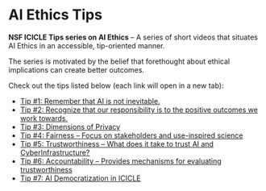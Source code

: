 # AI Ethics Tips

**NSF ICICLE Tips series on AI Ethics** – A series of short videos that situates AI Ethics in an accessible, tip-oriented manner.

The series is motivated by the belief that forethought about ethical implications can create better outcomes.

Check out the tips listed below (each link will open in a new tab):

- <a href="https://www.youtube.com/watch?v=w7Z6H9O8YKk" target="_blank">Tip #1: Remember that AI is not inevitable.</a>
- <a href="https://www.youtube.com/watch?v=w7Z6H9O8YKk" target="_blank">Tip #2: Recognize that our responsibility is to the positive outcomes we work towards.</a>
- <a href="https://www.youtube.com/watch?v=_xl0WLiUJW4" target="_blank">Tip #3: Dimensions of Privacy</a>
- <a href="https://www.youtube.com/watch?v=jm9WfpcudLY&feature=youtu.be" target="_blank">Tip #4: Fairness – Focus on stakeholders and use-inspired science</a>
- <a href="https://www.youtube.com/watch?v=btPSYbmBc6E" target="_blank">Tip #5: Trustworthiness – What does it take to trust AI and CyberInfrastructure?</a>
- <a href="https://www.youtube.com/watch?v=oApuLvZV6tY" target="_blank">Tip #6: Accountability – Provides mechanisms for evaluating trustworthiness</a>
- <a href="https://www.youtube.com/watch?v=az9G7Bv_Dhg" target="_blank">Tip #7: AI Democratization in ICICLE</a>
